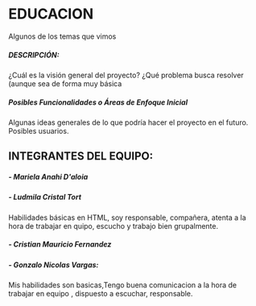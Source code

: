 # EDUCACION
</p>
Algunos de los temas que vimos 
</p>
<h5>DESCRIPCIÓN: </h5> 
¿Cuál es la visión general del proyecto? ¿Qué problema busca resolver (aunque sea de forma muy básica
<h5>Posibles Funcionalidades o Áreas de Enfoque Inicial</h5>
Algunas ideas generales de lo que podría hacer el proyecto en el futuro. Posibles usuarios.
<h2>INTEGRANTES DEL EQUIPO:</h2>
</p>
<h5>- Mariela Anahi D'aloia</h5>
</p>
<h5>- Ludmila Cristal Tort</h5>
Habilidades básicas en HTML, soy responsable, compañera, atenta a la hora de trabajar en quipo, escucho y trabajo bien grupalmente.
</p>
<h5>- Cristian Mauricio Fernandez</h5>
</p>
<h5>- Gonzalo Nicolas Vargas:</h5>
Mis habilidades son basicas,Tengo buena comunicacion a la hora de trabajar en equipo , dispuesto a escuchar, responsable.
</p>
